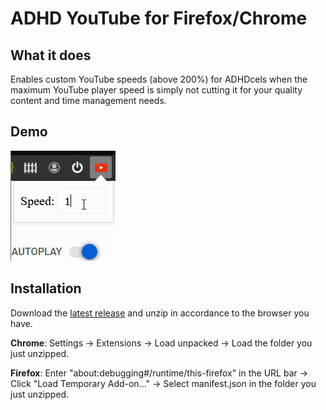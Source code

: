 # ADHD YouTube for Firefox/Chrome

## What it does ##
Enables custom YouTube speeds (above 200%) for ADHDcels when the maximum YouTube player speed is simply not cutting it for your quality content and time management needs.

## Demo
![Demo](demo.gif)

## Installation
Download the [latest release](https://github.com/progcel/adhd-youtube/releases) and unzip in accordance to the browser you have.

**Chrome**: Settings -> Extensions -> Load unpacked -> Load the folder you just unzipped.

**Firefox**: Enter "about:debugging#/runtime/this-firefox" in the URL bar -> Click "Load Temporary Add-on..." -> Select manifest.json in the folder you just unzipped.